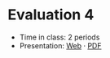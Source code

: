 # Evaluation 4

- Time in class: 2 periods
- Presentation:
  [Web](https://heig-vd-dai-course.github.io/heig-vd-dai-course/25-evaluation-3/)
  ·
  [PDF](https://heig-vd-dai-course.github.io/heig-vd-dai-course/25-evaluation-3/25-evaluation-3.pdf)
